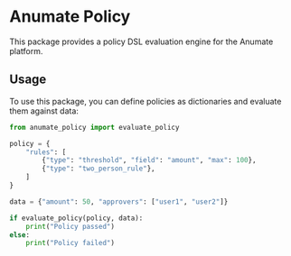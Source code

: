 # Anumate Policy

This package provides a policy DSL evaluation engine for the Anumate platform.

## Usage

To use this package, you can define policies as dictionaries and evaluate them against data:

```python
from anumate_policy import evaluate_policy

policy = {
    "rules": [
        {"type": "threshold", "field": "amount", "max": 100},
        {"type": "two_person_rule"},
    ]
}

data = {"amount": 50, "approvers": ["user1", "user2"]}

if evaluate_policy(policy, data):
    print("Policy passed")
else:
    print("Policy failed")
```
